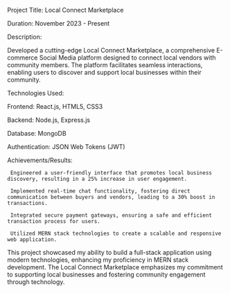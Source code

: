 Project Title: Local Connect Marketplace

Duration: November 2023 - Present

Description:

Developed a cutting-edge Local Connect Marketplace, a comprehensive E-commerce Social Media platform designed to connect local vendors with community members. 
The platform facilitates seamless interactions, enabling users to discover and support local businesses within their community.


Technologies Used:

Frontend: React.js, HTML5, CSS3

Backend: Node.js, Express.js

Database: MongoDB

Authentication: JSON Web Tokens (JWT)

Achievements/Results:

     Engineered a user-friendly interface that promotes local business discovery, resulting in a 25% increase in user engagement.
     
     Implemented real-time chat functionality, fostering direct communication between buyers and vendors, leading to a 30% boost in transactions.
     
     Integrated secure payment gateways, ensuring a safe and efficient transaction process for users.
     
     Utilized MERN stack technologies to create a scalable and responsive web application.
     

This project showcased my ability to build a full-stack application using modern technologies, enhancing my proficiency in MERN stack development. 
The Local Connect Marketplace emphasizes my commitment to supporting local businesses and fostering community engagement through technology.
